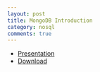 ```yaml
---
layout: post
title: MongoDB Introduction
category: nosql
comments: true
---
```


- <a href="http://cherrylee.name/mongodb-introduction" >Presentation</a>
- <a href="http://pan.baidu.com/s/1o6ibZg2" >Download</a>